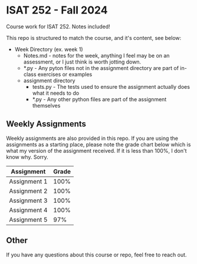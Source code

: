 # ISAT 252 - Fall 2024
Course work for ISAT 252. Notes included!

This repo is structured to match the course, and it's content, see below:

- Week Directory (ex. week 1)
  - Notes.md - notes for the week, anything I feel may be on an assessment, or I just think is worth jotting down. 
  - *.py - Any pyton files not in the assignment directory are part of in-class exercises or examples
  - assignment directory
    - tests.py - The tests used to ensure the assignment actually does what it needs to do
    - *.py - Any other python files are part of the assignment themselves

## Weekly Assignments
Weekly assignments are also provided in this repo.
If you are using the assignments as a starting place, please note the grade chart below which is what my version of the assignment received.
If it is less than 100%, I don't know why. Sorry.

| Assignment   | Grade |
|--------------|-------|
| Assignment 1 | 100%  | 
| Assignment 2 | 100%  |
| Assignment 3 | 100%  |
| Assignment 4 | 100%  |
| Assignment 5 | 97%   |

## Other
If you have any questions about this course or repo, feel free to reach out.